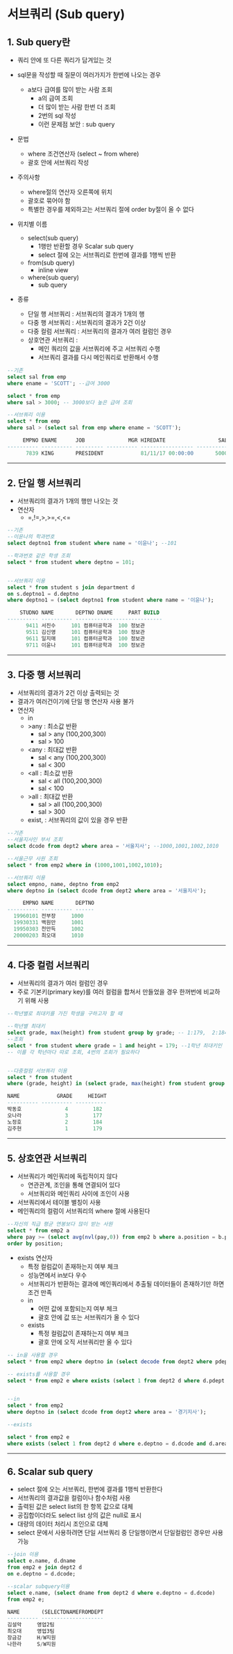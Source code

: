 # 서브쿼리 (Sub query)
## 1. Sub query란
- 쿼리 안에 또 다른 쿼리가 담겨있는 것
- sql문을 작성할 때 질문이 여러가지가 한번에 나오는 경우
  - a보다 급여를 많이 받는 사람 조회
    - a의 급여 조회
    - 더 많이 받는 사람 한번 더 조회
    - 2번의 sql 작성
    - 이런 문제점 보안 : sub query
- 문법
  - where 조건연산자 (select ~ from where)
  - 괄호 안에 서브쿼리 작성   
- 주의사항
  - where절의 연산자 오른쪽에 위치
  - 괄호로 묶어야 함
  - 특별한 경우를 제외하고는 서브쿼리 절에 order by절이 올 수 없다

- 위치별 이름
  - select(sub query)
    - 1행만 반환할 경우 Scalar sub query
    - select 절에 오는 서브쿼리로 한번에 결과를 1행씩 반환
  - from(sub query)
    - inline view
  - where(sub query)
    - sub query
- 종류
  - 단일 행 서브쿼리 : 서브쿼리의 결과가 1개의 행
  - 다중 행 서브쿼리 : 서브쿼리의 결과가 2건 이상
  - 다중 컬럼 서브쿼리 : 서브쿼리의 결과가 여러 컬럼인 경우
  - 상호연관 서브쿼리 : 
    - 메인 쿼리의 값을 서브쿼리에 주고 서브쿼리 수행
    - 서브쿼리 결과를 다시 메인쿼리로 반환해서 수행

```sql
--기존
select sal from emp
where ename = 'SCOTT'; --급여 3000

select * from emp
where sal > 3000; -- 3000보다 높은 급여 조회

--서브쿼리 이용
select * from emp
where sal > (select sal from emp where ename = 'SCOTT');

     EMPNO ENAME      JOB              MGR HIREDATE                 SAL       COMM     DEPTNO
---------- ---------- --------- ---------- ----------------- ---------- ---------- ----------
      7839 KING       PRESIDENT            81/11/17 00:00:00       5000                    10
```

***

## 2. 단일 행 서브쿼리
- 서브쿼리의 결과가 1개의 행만 나오는 것
- 연산자
  - =,!=,>,>=,<,<=   

```sql
--기존
--이윤나의 학과번호
select deptno1 from student where name = '이윤나'; --101

--학과번호 같은 학생 조회
select * from student where deptno = 101;


--서브쿼리 이용
select * from student s join department d
on s.deptno1 = d.deptno
where deptno1 = (select deptno1 from student where name = '이윤나');

    STUDNO NAME       DEPTNO DNAME     PART BUILD                                   
---------- ---------- ----------------------------
      9411 서진수     101 컴퓨터공학과  100 정보관                                  
      9511 김신영     101 컴퓨터공학과  100 정보관                                  
      9611 일지매     101 컴퓨터공학과  100 정보관                                  
      9711 이윤나     101 컴퓨터공학과  100 정보관  
```

***

## 3. 다중 행 서브쿼리
- 서브쿼리의 결과가 2건 이상 출력되는 것
- 결과가 여러건이기에 단일 행 연산자 사용 불가
- 연산자
  - in
  - \>any : 최소값 반환
    - sal > any (100,200,300)
    - sal > 100
  - <any : 최대값 반환
    - sal < any (100,200,300)
    - sal < 300
  - <all : 최소값 반환
    - sal < all (100,200,300)
    - sal < 100
  - \>all : 최대값 반환
    - sal > all (100,200,300)
    - sal > 300
  - exist, : 서브쿼리의 값이 있을 경우 반환   

```sql
--기존
--서울지사인 부서 조회
select dcode from dept2 where area = '서울지사'; --1000,1001,1002,1010

--서울근무 사원 조회
select * from emp2 where in (1000,1001,1002,1010);

--서브쿼리 이용
select empno, name, deptno from emp2
where deptno in (select dcode from dept2 where area = '서울지사');

     EMPNO NAME       DEPTNO
---------- ---------- ------
  19960101 전부장     1000   
  19930331 백원만     1001  
  19950303 천만득     1002  
  20000203 최오대     1010  
```

***

## 4. 다중 컬럼 서브쿼리
- 서브쿼리의 결과가 여러 컬럼인 경우
- 주로 기본키(primary key)를 여러 컬럼을 합쳐서 만들었을 경우 한꺼번에 비교하기 위해 사용   

```sql
--학년별로 최대키를 가진 학생을 구하고자 할 때

--학년별 최대키
select grade, max(height) from student group by grade; -- 1:179,  2:184,  3:177,  4:182
--조회
select * from student where grade = 1 and height = 179; --1학년 최대키인 학생
-- 이를 각 학년마다 따로 조회, 4번의 조회가 필요하다


--다중컬럼 서브쿼리 이용
select * from student
where (grade, height) in (select grade, max(height) from student group by grade);

NAME            GRADE     HEIGHT
---------- ---------- ----------
박동호              4        182
오나라              3        177
노정호              2        184
김주현              1        179

```


***

## 5. 상호연관 서브쿼리
- 서브쿼리가 메인쿼리에 독립적이지 않다
  - 연관관계, 조인을 통해 연결되어 있다
  - 서브쿼리와 메인쿼리 사이에 조인이 사용
- 서브쿼리에서 테이블 별칭이 사용
- 메인쿼리의 컬럼이 서브쿼리의 where 절에 사용된다   

```sql
--자신의 직급 평균 연봉보다 많이 받는 사원
select * from emp2 a
where pay >= (select avg(nvl(pay,0)) from emp2 b where a.position = b.position)
order by position;
```

- exists 연산자
  - 특정 컬럼값이 존재하는지 여부 체크
  - 성능면에서 in보다 우수
  - 서브쿼리가 반환하는 결과에 메인쿼리에서 추출될 데이터들이 존재하기만 하면 조건 만족   
  - in
    - 어떤 값에 포함되는지 여부 체크
    - 괄호 안에 값 또는 서브쿼리가 올 수 있다
  - exists
    - 특정 컬럼값이 존재하는지 여부 체크
    - 괄호 안에 오직 서브쿼리만 올 수 있다   



```sql
-- in을 사용할 경우
select * from emp2 where deptno in (select decode from dept2 where pdept is not null);

-- exists를 사용할 경우
select * from emp2 e where exists (select 1 from dept2 d where d.pdept is not null and e.deptno = d.dcode);


--in
select * from emp2
where deptno in (select dcode from dept2 where area = '경기지사');

--exists

select * from emp2 e
where exists (select 1 from dept2 d where e.deptno = d.dcode and d.area = '경기지사');

```

***

## 6. Scalar sub query
- select 절에 오는 서브쿼리, 한번에 결과를 1행씩 반환한다
- 서브쿼리의 결과값을 컬럼이나 함수처럼 사용
- 출력된 값은 select list의 한 항목 값으로 대체
- 공집합이더라도 select list 상의 값은 null로 표시
- 대량의 데이터 처리시 조인으로 대체   
- select 문에서 사용하려면 단일 서브쿼리 중 단일행이면서 단일컬럼인 경우만 사용 가능   

```sql
--join 이용
select e.name, d.dname
from emp2 e join dept2 d
on e.deptno = d.dcode;

--scalar subquery이용
select e.name, (select dname from dept2 d where e.deptno = d.dcode)
from emp2 e;

NAME       (SELECTDNAMEFROMDEPT
---------- --------------------
김설악     영업2팀             
최오대     영업3팀                                 
장금강     H/W지원             
나한라     S/W지원
```
